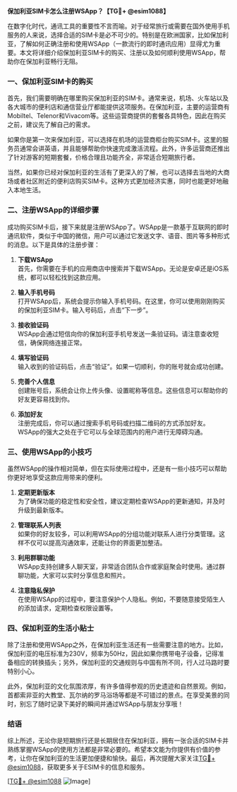 **保加利亚SIM卡怎么注册WSApp？【TG💪+ @esim1088】**

在数字化时代，通讯工具的重要性不言而喻。对于经常旅行或需要在国外使用手机服务的人来说，选择合适的SIM卡是必不可少的。特别是在欧洲国家，比如保加利亚，了解如何正确注册和使用WSApp（一款流行的即时通讯应用）显得尤为重要。本文将详细介绍保加利亚SIM卡的购买、注册以及如何顺利使用WSApp，帮助你在保加利亚畅行无阻。

### 一、保加利亚SIM卡的购买

首先，我们需要明确在哪里购买保加利亚的SIM卡。通常来说，机场、火车站以及各大城市的便利店和通信营业厅都能提供这项服务。在保加利亚，主要的运营商有Mobiltel、Telenor和Vivacom等。这些运营商提供的套餐各具特色，因此在购买之前，建议先了解自己的需求。

如果你是第一次来保加利亚，可以选择在机场的运营商柜台购买SIM卡。这里的服务员通常会讲英语，并且能够帮助你快速完成激活流程。此外，许多运营商还推出了针对游客的短期套餐，价格合理且功能齐全，非常适合短期旅行者。

当然，如果你已经对保加利亚的生活有了更深入的了解，也可以选择去当地的大商场或者社区附近的便利店购买SIM卡。这种方式更加经济实惠，同时也能更好地融入本地生活。

### 二、注册WSApp的详细步骤

成功购买SIM卡后，接下来就是注册WSApp了。WSApp是一款基于互联网的即时通讯软件，类似于中国的微信，用户可以通过它发送文字、语音、图片等多种形式的消息。以下是具体的注册步骤：

1. **下载WSApp**  
   首先，你需要在手机的应用商店中搜索并下载WSApp。无论是安卓还是iOS系统，都可以轻松找到这款应用。

2. **输入手机号码**  
   打开WSApp后，系统会提示你输入手机号码。在这里，你可以使用刚刚购买的保加利亚SIM卡。输入号码后，点击“下一步”。

3. **接收验证码**  
   WSApp会通过短信向你的保加利亚手机号发送一条验证码。请注意查收短信，确保网络连接正常。

4. **填写验证码**  
   输入收到的验证码后，点击“验证”。如果一切顺利，你的账号就会成功创建。

5. **完善个人信息**  
   创建账号后，系统会让你上传头像、设置昵称等信息。这些信息可以帮助你的好友更容易找到你。

6. **添加好友**  
   注册完成后，你可以通过搜索手机号码或扫描二维码的方式添加好友。WSApp的强大之处在于它可以与全球范围内的用户进行无障碍沟通。

### 三、使用WSApp的小技巧

虽然WSApp的操作相对简单，但在实际使用过程中，还是有一些小技巧可以帮助你更好地享受这款应用带来的便利。

1. **定期更新版本**  
   为了确保功能的稳定性和安全性，建议定期检查WSApp的更新通知，并及时升级到最新版本。

2. **管理联系人列表**  
   如果你的好友较多，可以利用WSApp的分组功能对联系人进行分类管理。这样不仅可以提高沟通效率，还能让你的界面更加整洁。

3. **利用群聊功能**  
   WSApp支持创建多人聊天室，非常适合团队合作或家庭聚会时使用。通过群聊功能，大家可以实时分享信息和照片。

4. **注意隐私保护**  
   在使用WSApp的过程中，要注意保护个人隐私。例如，不要随意接受陌生人的添加请求，定期检查权限设置等。

### 四、保加利亚的生活小贴士

除了注册和使用WSApp之外，在保加利亚生活还有一些需要注意的地方。比如，保加利亚的电压标准为230V，频率为50Hz，因此如果你携带电子设备，记得准备相应的转换插头；另外，保加利亚的交通规则与中国有所不同，行人过马路时要特别小心。

此外，保加利亚的文化氛围浓厚，有许多值得参观的历史遗迹和自然景观。例如，首都索非亚的大教堂、瓦尔纳的罗马浴场等都是不可错过的景点。在享受美景的同时，别忘了随时记录下美好的瞬间并通过WSApp与朋友分享哦！

### 结语

综上所述，无论你是短期旅行还是长期居住在保加利亚，拥有一张合适的SIM卡并熟练掌握WSApp的使用方法都是非常必要的。希望本文能为你提供有价值的参考，让你在保加利亚的生活更加便捷和愉快。最后，再次提醒大家关注[TG💪+ @esim1088](https://t.me/s/esim1088)，获取更多关于ESIM卡的信息和服务。

[[TG💪+ @esim1088](https://t.me/s/esim1088) ![Image](https://i.postimg.cc/4NQfJmqS/Snipaste-2025-05-13-00-14-12.png)]